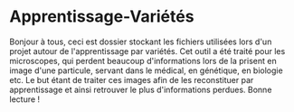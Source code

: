 # Apprentissage-Variétés
Bonjour à tous, ceci est dossier stockant les fichiers utilisées lors d'un projet autour de l'apprentissage par variétés. Cet outil a été traité pour les microscopes, qui perdent beaucoup d'informations lors de la prisent en image d'une particule, servant dans le médical, en génétique, en biologie etc. 
Le but étant de traiter ces images afin de les reconstituer par apprentissage et ainsi retrouver le plus d'informations perdues. Bonne lecture !

